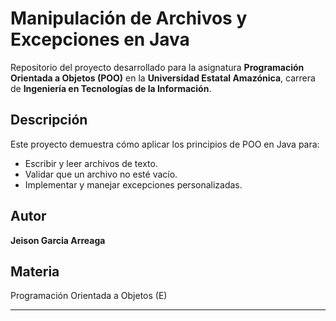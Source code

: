 # Manipulación de Archivos y Excepciones en Java

Repositorio del proyecto desarrollado para la asignatura **Programación Orientada a Objetos (POO)** en la **Universidad Estatal Amazónica**, carrera de **Ingeniería en Tecnologías de la Información**.

## Descripción
Este proyecto demuestra cómo aplicar los principios de POO en Java para:
- Escribir y leer archivos de texto.
- Validar que un archivo no esté vacío.
- Implementar y manejar excepciones personalizadas.

## Autor
**Jeison Garcia Arreaga**

## Materia
Programación Orientada a Objetos (E)

---
